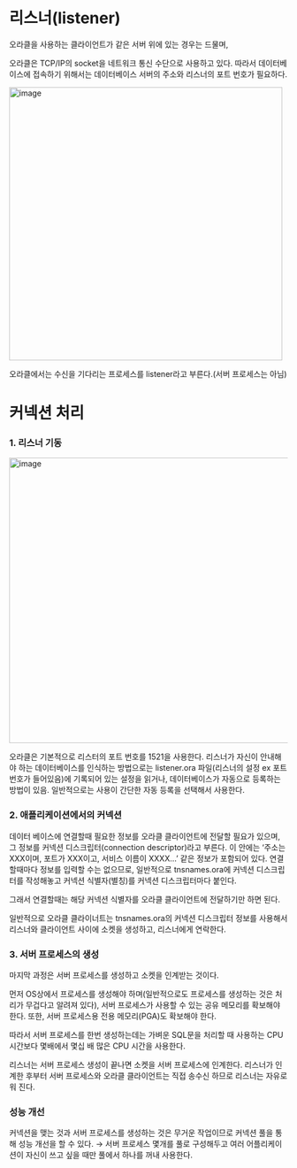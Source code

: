 # 리스너(listener)

오라클을 사용하는 클라이언트가 같은 서버 위에 있는 경우는 드물며,

오라클은 TCP/IP의 socket을 네트워크 통신 수단으로 사용하고 있다.
따라서 데이터베이스에 접속하기 위해서는 데이터베이스 서버의 주소와 리스너의 포트 번호가 필요하다.

 

<img width="494" alt="image" src="https://github.com/jeongye01/TIL/assets/74299317/164887fc-1eb3-4a86-8b61-e7fbd2c2b897">


오라클에서는 수신을 기다리는 프로세스를 listener라고 부른다.(서버 프로세스는 아님)

# 커넥션 처리

### 1. 리스너 기동

<img width="516" alt="image" src="https://github.com/jeongye01/TIL/assets/74299317/e23f4823-289f-4af8-8d84-83d7133655d0">


오라클은 기본적으로 리스터의 포트 번호를 1521을 사용한다. 리스너가 자신이 안내해야 하는 데이터베이스를 인식하는 방법으로는 listener.ora 파일(리스너의 설정 ex 포트 번호가 들어있음)에 기록되어 있는 설정을 읽거나, 데이터베이스가 자동으로 등록하는 방법이 있음. 일반적으로는 사용이 간단한 자동 등록을 선택해서 사용한다.

### 2. 애플리케이션에서의 커넥션

데이터 베이스에 연결할때 필요한 정보를 오라클 클라이언트에 전달할 필요가 있으며, 그 정보를 커넥션 디스크립터(connection descriptor)라고 부른다. 이 안에는 ‘주소는 XXX이며, 포트가 XXX이고, 서비스 이름이 XXXX…’ 같은 정보가 포함되어 있다. 연결할때마다 정보를 입력할 수는 없으므로, 일반적으로  tnsnames.ora에 커넥션 디스크립터를 작성해놓고 커넥션 식별자(별칭)를 커넥션 디스크립터마다 붙인다.

그래서 연결할때는 해당 커넥션 식별자를 오라클 클라이언트에 전달하기만 하면 된다.

일반적으로 오라클 클라이너트는 tnsnames.ora의 커넥션 디스크립터 정보를 사용해서 리스너와 클라이언트 사이에 소켓을 생성하고, 리스너에게 연락한다.

### 3. 서버 프로세스의 생성

마지막 과정은 서버 프로세스를 생성하고 소켓을 인계받는 것이다. 

먼저 OS상에서 프로세스를 생성해야 하며(일반적으로도 프로세스를 생성하는 것은 처리가 무겁다고 알려져 있다), 서버 프로세스가 사용할 수 있는 공유 메모리를 확보해야 한다. 또한, 서버 프로세스용 전용 메모리(PGA)도 확보해야 한다. 

따라서 서버 프로세스를 한번 생성하는데는 가벼운 SQL문을 처리할 때 사용하는 CPU 시간보다 몇배에서 몇십  배 많은 CPU 시간을 사용한다. 

리스너는 서버 프로세스 생성이 끝나면 소켓을 서버 프로세스에 인계한다. 리스너가 인계한 후부터 서버 프로세스와 오라클 클라이언트는 직접 송수신 하므로 리스너는 자유로워 진다. 

 

### 성능 개선

커넥션을 맺는 것과 서버 프로세스를 생성하는 것은 무거운 작업이므로 커넥션 풀을 통해 성능 개선을 할 수 있다. → 서버 프로세스 몇개를 풀로 구성해두고 여러 어플리케이션이 자신이 쓰고 싶을 때만 풀에서 하나를 꺼내 사용한다.
